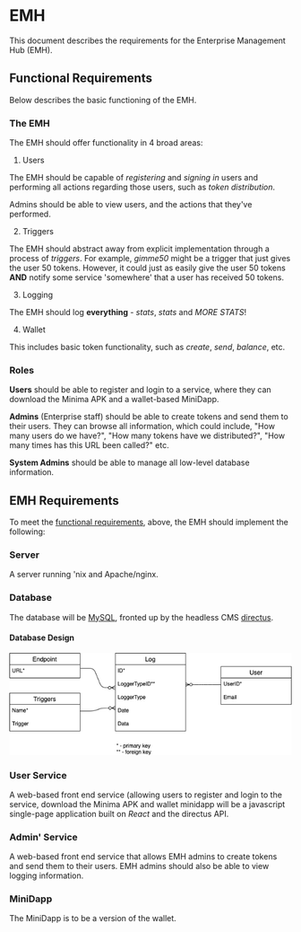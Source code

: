 # EMH

This document describes the requirements for the Enterprise Management Hub (EMH).

## Functional Requirements

Below describes the basic functioning of the EMH.

### The EMH

The EMH should offer functionality in 4 broad areas:

1. Users

The EMH should be capable of _registering_ and _signing in_ users and performing all actions regarding those users, such as _token distribution_.

Admins should be able to view users, and the actions that they've performed.

2. Triggers

The EMH should abstract away from explicit implementation through a process of _triggers_. For example, _gimme50_ might be a trigger that just gives the user 50 tokens. However, it could just as easily give the user 50 tokens **AND** notify some service 'somewhere' that a user has received 50 tokens.

3. Logging

The EMH should log **everything** - _stats_, _stats_ and _MORE STATS_!

4. Wallet

This includes basic token functionality, such as _create_, _send_, _balance_, etc.

### Roles

**Users** should be able to register and login to a service, where they can download the Minima APK and a wallet-based MiniDapp.

**Admins** (Enterprise staff) should be able to create tokens and send them to their users. They can browse all information, which could include, "How many users do we have?", "How many tokens have we distributed?", "How many times has this URL been called?" etc.

**System Admins** should be able to manage all low-level database information.

## EMH Requirements

To meet the [functional requirements](#functional-requirements), above, the EMH should implement the following:

### Server

A server running 'nix and Apache/nginx.

### Database

The database will be [MySQL](https://www.mysql.com/), fronted up by the headless CMS [directus](https://directus.io/).

#### Database Design

![](./images/dbase.png)

### User Service

A web-based front end service (allowing users to register and login to the service, download the Minima APK and wallet minidapp will be a javascript single-page application built on _React_ and the directus API.

### Admin' Service

A web-based front end service that allows EMH admins to create tokens and send them to their users. EMH admins should also be able to view logging information.

### MiniDapp

The MiniDapp is to be a version of the wallet.
